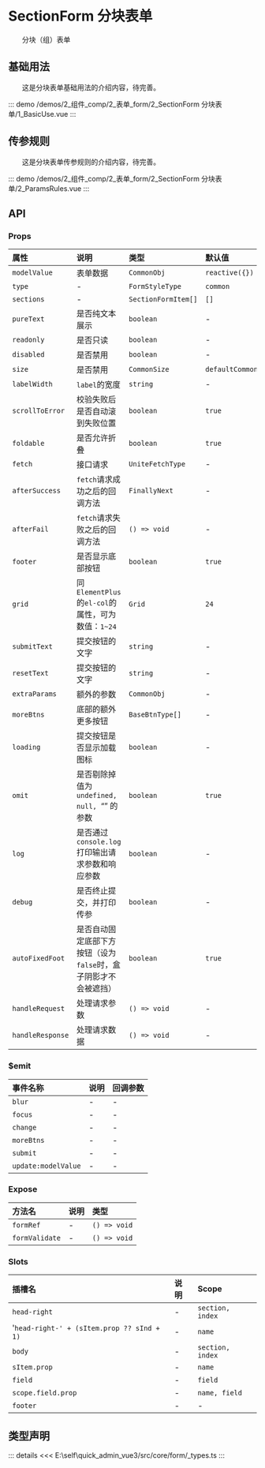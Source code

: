 # SectionForm 分块表单

&emsp;&emsp;分块（组）表单
## 基础用法

&emsp;&emsp;这是分块表单基础用法的介绍内容，待完善。

::: demo 
/demos/2_组件_comp/2_表单_form/2_SectionForm 分块表单/1_BasicUse.vue
:::
## 传参规则

&emsp;&emsp;这是分块表单传参规则的介绍内容，待完善。

::: demo 
/demos/2_组件_comp/2_表单_form/2_SectionForm 分块表单/2_ParamsRules.vue
:::


## API 

### Props

|属性|说明|类型|默认值|
|:---|:---|:---|:---|
|`modelValue`|表单数据|`CommonObj`|`reactive({})`|
|`type`|-|`FormStyleType`|`common`|
|`sections`|-|`SectionFormItem[]`|`[]`|
|`pureText`|是否纯文本展示|`boolean`|-|
|`readonly`|是否只读|`boolean`|-|
|`disabled`|是否禁用|`boolean`|-|
|`size`|是否禁用|`CommonSize`|`defaultCommonSize`|
|`labelWidth`|`label`的宽度|`string`|-|
|`scrollToError`|校验失败后是否自动滚到失败位置|`boolean`|`true`|
|`foldable`|是否允许折叠|`boolean`|`true`|
|`fetch`|接口请求|`UniteFetchType`|-|
|`afterSuccess`|`fetch`请求成功之后的回调方法|`FinallyNext`|-|
|`afterFail`|`fetch`请求失败之后的回调方法|`() => void`|-|
|`footer`|是否显示底部按钮|`boolean`|`true`|
|`grid`|同`ElementPlus`的`el-col`的属性，可为数值：`1~24`|`Grid`|`24`|
|`submitText`|提交按钮的文字|`string`|-|
|`resetText`|提交按钮的文字|`string`|-|
|`extraParams`|额外的参数|`CommonObj`|-|
|`moreBtns`|底部的额外更多按钮|`BaseBtnType[]`|-|
|`loading`|提交按钮是否显示加载图标|`boolean`|-|
|`omit`|是否剔除掉值为 `undefined, null, `“” 的参数|`boolean`|`true`|
|`log`|是否通过 `console.log `打印输出请求参数和响应参数|`boolean`|-|
|`debug`|是否终止提交，并打印传参|`boolean`|-|
|`autoFixedFoot`|是否自动固定底部下方按钮（设为`false`时，盒子阴影才不会被遮挡）|`boolean`|`true`|
|`handleRequest`|处理请求参数|`() => void`|-|
|`handleResponse`|处理请求数据|`() => void`|-|

### $emit

|事件名称|说明|回调参数|
|:---|:---|:---|
|`blur`|-|-|
|`focus`|-|-|
|`change`|-|-|
|`moreBtns`|-|-|
|`submit`|-|-|
|`update:modelValue`|-|-|

### Expose

|方法名|说明|类型|
|:---|:---|:---|
|`formRef`|-|`() => void`|
|`formValidate`|-|`() => void`|

### Slots

|插槽名|说明|Scope|
|:---|:---|:---|
|`head-right`|-|`section, index`|
|'`head-right-' + (sItem.prop ?? sInd + 1)`|-|`name`|
|`body`|-|`section, index`|
|`sItem.prop`|-|`name`|
|`field`|-|`field`|
|`scope.field.prop`|-|`name, field`|
|`footer`|-|-|


## 类型声明

::: details
<<< E:\self\quick_admin_vue3/src/core/form/_types.ts
:::  
